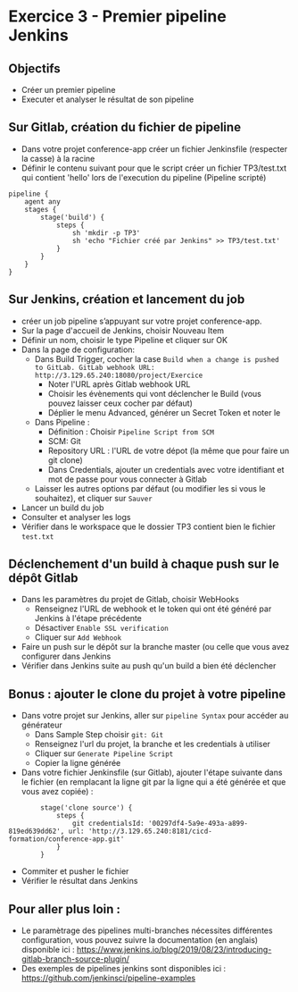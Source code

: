 # Exercice 3 - Premier pipeline Jenkins

## Objectifs 
* Créer un premier pipeline
* Executer et analyser le résultat de son pipeline

## Sur Gitlab, création du fichier de pipeline
* Dans votre projet conference-app  créer un fichier Jenkinsfile (respecter la casse) à la racine
* Définir le contenu suivant pour que le script créer un fichier TP3/test.txt qui contient 'hello' lors de l'execution du pipeline (Pipeline scripté)
```
pipeline {
    agent any
    stages {
        stage('build') {
            steps {
                sh 'mkdir -p TP3'
                sh 'echo "Fichier créé par Jenkins" >> TP3/test.txt' 
            }
        }
    }
}
```

## Sur Jenkins, création et lancement du job

* créer un job pipeline  s’appuyant sur votre projet conference-app.
* Sur la page d'accueil de Jenkins, choisir Nouveau Item
* Définir un nom, choisir le type Pipeline et cliquer sur OK
* Dans la page de configuration:
    * Dans Build Trigger, cocher la case `Build when a change is pushed to GitLab. GitLab webhook URL: http://3.129.65.240:18080/project/Exercice`
        * Noter l'URL après Gitlab webhook URL
        * Choisir les évènements qui vont déclencher le Build (vous pouvez laisser ceux cocher par défaut)
        * Déplier le menu Advanced, générer un Secret Token et noter le 
    * Dans Pipeline : 
        * Définition : Choisir `Pipeline Script from SCM`
        * SCM: Git
        * Repository URL : l'URL de votre dépot (la même que pour faire un git clone)
        * Dans Credentials, ajouter un credentials avec votre identifiant et mot de passe pour vous connecter à Gitlab
    * Laisser les autres options par défaut (ou modifier les si vous le souhaitez), et cliquer sur `Sauver`
* Lancer un build du job
* Consulter et analyser les logs
* Vérifier dans le workspace que le dossier TP3 contient bien le fichier `test.txt`

## Déclenchement d'un build à chaque push sur le dépôt Gitlab

* Dans les paramètres du projet de Gitlab, choisir WebHooks
    * Renseignez l'URL de webhook et le token qui ont été généré par Jenkins à l'étape précédente
    * Désactiver `Enable SSL verification` 
    * Cliquer sur `Add Webhook`
* Faire un push sur le dépôt sur la branche master (ou celle que vous avez configurer dans Jenkins
* Vérifier dans Jenkins suite au push qu'un build a bien été déclencher

## Bonus : ajouter le clone du projet à votre pipeline

* Dans votre projet sur Jenkins, aller sur `pipeline Syntax` pour accéder au générateur
    * Dans Sample Step choisir `git: Git`
    * Renseignez l'url du projet, la branche et les credentials à utiliser
    * Cliquer sur `Generate Pipeline Script`
    * Copier la ligne générée
* Dans votre fichier Jenkinsfile (sur Gitlab), ajouter l'étape suivante dans le fichier (en remplacant la ligne git par la ligne qui a été générée et que vous avez copiée) :
```
        stage('clone source') {
            steps {
                git credentialsId: '00297df4-5a9e-493a-a899-819ed639dd62', url: 'http://3.129.65.240:8181/cicd-formation/conference-app.git'
            }
        }
```
* Commiter et pusher le fichier
* Vérifier le résultat dans Jenkins

## Pour aller plus loin : 
* Le paramètrage des pipelines multi-branches nécessites différentes configuration, vous pouvez suivre la documentation (en anglais) disponible ici : https://www.jenkins.io/blog/2019/08/23/introducing-gitlab-branch-source-plugin/ 
* Des exemples de pipelines jenkins sont disponibles ici : https://github.com/jenkinsci/pipeline-examples 
